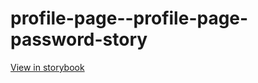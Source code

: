 # profile-page--profile-page-password-story

[View in storybook](https://raw.githack.com/Independent-Digital-News-and-Media-Ltd/standard-pwamp-sb/PR-306-sb/index.html?path=/story/profile-page--profile-page-password-story)